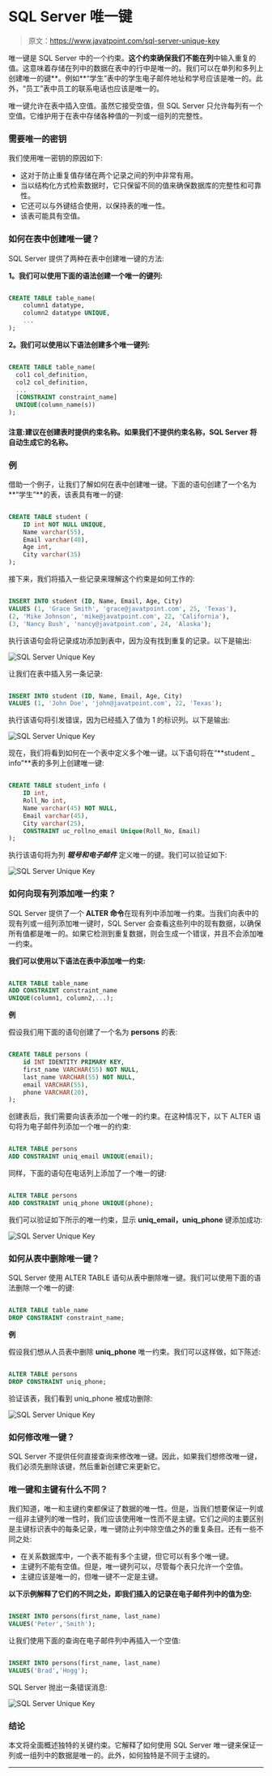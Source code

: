 # SQL Server 唯一键

> 原文：<https://www.javatpoint.com/sql-server-unique-key>

唯一键是 SQL Server 中的一个约束。**这个约束确保我们不能在列**中输入重复的值。这意味着存储在列中的数据在表中的行中是唯一的。我们可以在单列和多列上创建唯一的键**。例如**“学生”表中的学生电子邮件地址和学号应该是唯一的。此外，“员工”表中员工的联系电话也应该是唯一的。

唯一键允许在表中插入空值。虽然它接受空值，但 SQL Server 只允许每列有一个空值。它维护用于在表中存储各种值的一列或一组列的完整性。

### 需要唯一的密钥

我们使用唯一密钥的原因如下:

*   这对于防止重复值存储在两个记录之间的列中非常有用。
*   当以结构化方式检索数据时，它只保留不同的值来确保数据库的完整性和可靠性。
*   它还可以与外键结合使用，以保持表的唯一性。
*   该表可能具有空值。

### 如何在表中创建唯一键？

SQL Server 提供了两种在表中创建唯一键的方法:

**1。我们可以使用下面的语法创建一个唯一的键列:**

```sql

CREATE TABLE table_name(  
    column1 datatype,  
    column2 datatype UNIQUE,  
    ...  
);  

```

**2。我们可以使用以下语法创建多个唯一键列:**

```sql

CREATE TABLE table_name(  
  col1 col_definition,  
  col2 col_definition,  
  ...  
  [CONSTRAINT constraint_name]  
  UNIQUE(column_name(s))  
);

```

#### 注意:建议在创建表时提供约束名称。如果我们不提供约束名称，SQL Server 将自动生成它的名称。

### **例**

借助一个例子，让我们了解如何在表中创建唯一键。下面的语句创建了一个名为**“学生”**的表，该表具有唯一的键:

```sql

CREATE TABLE student (  
    ID int NOT NULL UNIQUE,   
    Name varchar(55),   
    Email varchar(40),  
    Age int,   
    City varchar(35)  
); 

```

接下来，我们将插入一些记录来理解这个约束是如何工作的:

```sql

INSERT INTO student (ID, Name, Email, Age, City)  
VALUES (1, 'Grace Smith', 'grace@javatpoint.com', 25, 'Texas'),  
(2, 'Mike Johnson', 'mike@javatpoint.com', 22, 'California'),  
(3, 'Nancy Bush', 'nancy@javatpoint.com', 24, 'Alaska');

```

执行该语句会将记录成功添加到表中，因为没有找到重复的记录。以下是输出:

![SQL Server Unique Key](img/f2370f8b7375ca6debf7166b911944bd.png)

让我们在表中插入另一条记录:

```sql

INSERT INTO student (ID, Name, Email, Age, City)  
VALUES (1, 'John Doe', 'john@javatpoint.com', 22, 'Texas');

```

执行该语句将引发错误，因为已经插入了值为 1 的标识列。以下是输出:

![SQL Server Unique Key](img/cf822b8b9c7c6c08dd58ba182db9bb25.png)

现在，我们将看到如何在一个表中定义多个唯一键。以下语句将在“**student _ info”**表的多列上创建唯一键:

```sql

CREATE TABLE student_info (  
    ID int,   
    Roll_No int,  
    Name varchar(45) NOT NULL,   
    Email varchar(45),  
    City varchar(25),  
    CONSTRAINT uc_rollno_email Unique(Roll_No, Email)  
);

```

执行该语句将为列 ***辊号和电子邮件*** 定义唯一的键。我们可以验证如下:

![SQL Server Unique Key](img/72bbb6f350ed0173cfa3ea52e4014d30.png)

### 如何向现有列添加唯一约束？

SQL Server 提供了一个 **ALTER 命令**在现有列中添加唯一约束。当我们向表中的现有列或一组列添加唯一键时，SQL Server 会查看这些列中的现有数据，以确保所有值都是唯一的。如果它检测到重复数据，则会生成一个错误，并且不会添加唯一约束。

**我们可以使用以下语法在表中添加唯一约束:**

```sql

ALTER TABLE table_name
ADD CONSTRAINT constraint_name 
UNIQUE(column1, column2,...);

```

**例**

假设我们用下面的语句创建了一个名为 **persons** 的表:

```sql

CREATE TABLE persons (
    id INT IDENTITY PRIMARY KEY,
    first_name VARCHAR(55) NOT NULL,
    last_name VARCHAR(55) NOT NULL,
    email VARCHAR(55),
    phone VARCHAR(20),
); 

```

创建表后，我们需要向该表添加一个唯一的约束。在这种情况下，以下 ALTER 语句将为电子邮件列添加一个唯一的约束:

```sql

ALTER TABLE persons
ADD CONSTRAINT uniq_email UNIQUE(email); 

```

同样，下面的语句在电话列上添加了一个唯一的键:

```sql

ALTER TABLE persons
ADD CONSTRAINT uniq_phone UNIQUE(phone);

```

我们可以验证如下所示的唯一约束，显示 **uniq_email，uniq_phone** 键添加成功:

![SQL Server Unique Key](img/a192cdd23b1a840fd08d2656931fb6c7.png)

### 如何从表中删除唯一键？

SQL Server 使用 ALTER TABLE 语句从表中删除唯一键。我们可以使用下面的语法删除一个唯一的键:

```sql

ALTER TABLE table_name
DROP CONSTRAINT constraint_name;

```

**例**

假设我们想从人员表中删除 **uniq_phone** 唯一约束。我们可以这样做，如下陈述:

```sql

ALTER TABLE persons
DROP CONSTRAINT uniq_phone;

```

验证该表，我们看到 uniq_phone 被成功删除:

![SQL Server Unique Key](img/d9155aa4240c373814880d56285ff131.png)

### 如何修改唯一键？

SQL Server 不提供任何直接查询来修改唯一键。因此，如果我们想修改唯一键，我们必须先删除该键，然后重新创建它来更新它。

### 唯一键和主键有什么不同？

我们知道，唯一和主键约束都保证了数据的唯一性。但是，当我们想要保证一列或一组非主键列的唯一性时，我们应该使用唯一性而不是主键。它们之间的主要区别是主键标识表中的每条记录，唯一键防止列中除空值之外的重复条目。还有一些不同之处:

*   在关系数据库中，一个表不能有多个主键，但它可以有多个唯一键。
*   主键列不能有空值。但是，唯一键列可以，尽管每个表只允许一个空值。
*   主键应该是唯一的，但唯一键不一定是主键。

**以下示例解释了它们的不同之处，即我们插入的记录在电子邮件列中的值为空:**

```sql

INSERT INTO persons(first_name, last_name)
VALUES('Peter','Smith');

```

让我们使用下面的查询在电子邮件列中再插入一个空值:

```sql

INSERT INTO persons(first_name, last_name)
VALUES('Brad','Hogg');

```

SQL Server 抛出一条错误消息:

![SQL Server Unique Key](img/181f5d6b35ec463eef9eb877105beca3.png)

### 结论

本文将全面概述独特的关键约束。它解释了如何使用 SQL Server 唯一键来保证一列或一组列中的数据是唯一的。此外，如何独特是不同于主键的。

* * *